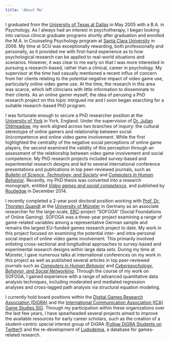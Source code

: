 ```yaml
---
title: 'About Me'
---
```


I graduated from the [University of Texas at Dallas](http://www.utdallas.edu/) in May 2005 with a B.A. in Psychology. As I always had an interest in psychotherapy, I began looking into various clinical graduate programs shortly after graduation and enrolled the M.A. in Counseling Psychology program at [Santa Clara University](http://www.scu.edu/cp/) in 2006. My time at SCU was exceptionally rewarding, both professionally and personally, as it provided me with first-hand experience as to how psychological research can be applied to real-world situations and scenarios. However, it was clear to me early on that I was more interested in pursuing a research-based, rather than a clinical, career in psychology. My supervisor at the time had casually mentioned a recent influx of concern from her clients relating to the potential negative impact of video game use, particularly online video game use. At the time, the research in this area was scarce, which left clinicians with little information to disseminate to their clients. As an online gamer myself, the idea of perusing a PhD research project on this topic intrigued me and I soon began searching for a suitable research-based PhD program.

I was fortunate enough to secure a PhD researcher position at the [University of York](http://www.york.ac.uk/psychology/) in York, England. Under the supervision of [Dr. Julian Oldmeadow](http://www.swinburne.edu.au/health-arts-design/staff-profiles/view.php?who=joldmeadow), my work aligned across two branches of inquiry: the cultural stereotype of online gamers and relationship between social (in)competence and online video game involvement. While the first highlighted the centrality of the negative social perceptions of online game players, the second examined the validity of this perception through an assessment of the relationship between video game involvement and social competence. My PhD research projects included survey-based and experimental research designs and led to several international conference presentations and publications in top peer-reviewed journals, such as [_Bulletin of Science, Technology, and Society_](http://bst.sagepub.com/) and [_Computers In Human Behavior_](http://www.journals.elsevier.com/computers-in-human-behavior/). Recently, my PhD thesis was converted into a research monograph, entitled [_Video games and social competence_](http://www.tandf.net/books/details/9781138804265/), and published by [Routledge](http://www.routledge.com/) in December 2014.

I recently completed a 2-year post doctoral position working with [Prof. Dr. Thorsten Quandt](http://www.uni-muenster.de/Kowi/en/personen/thorsten-quandt.html) at the [University of Münster](https://www.uni-muenster.de/en/) in Germany as an associate researcher for the large-scale, [ERC](http://erc.europa.eu/)-project “SOFOGA” (Social Foundations of Online Gaming). SOFOGA was a three-year project examining a range of game-related variables among a representative German sample and remains the largest EU-funded games research project to date. My work in this project focused on examining the potential inter- and intra-personal social impact of online video game involvement. This primarily involved enlisting cross-sectional and longitudinal approaches to survey-based and experimental research designs within large data sets. During my time at Münster, I gave numerous talks at international conferences on my work in this project as well as published several articles in top peer-reviewed journals such as [_Computers in Human Behavior_](http://www.journals.elsevier.com/computers-in-human-behavior/) and [_Cyberpsychology, Behavior, and Social Networking_](http://www.liebertpub.com/overview/cyberpsychology-behavior-brand-social-networking/10/). Through the course of my work on SOFOGA, I gained experience with a range of advanced quantitative data analysis techniques, including moderated and mediated regression analyses and cross-lagged path analysis via structural equation modeling.

I currently hold board positions within the [Digital Games Research Association (DiGRA)](http://www.digra.org/) and the [International Communication Association (ICA) Game Studies SIG](http://game.icahdq.org/ohana/website/index.cfm?p=56927916). Through my participation within these organizations over the last few years, I have spearheaded several projects aimed to improve the available resources for early career scholars, such as the creation of a student-centric special interest group of DiGRA ([Follow DiGRA Students on Twitter!](https://twitter.com/digrastudents)) and the re-development of [Ludodemia](http://rkowert.com/resources/ludodemia/), a database for games-related research.
